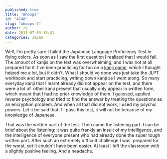 ```yaml
---
published: true
title: "Whoops"
id: "4240"
slug: "whoops-3"
author: rv
date: 2011-07-03 18:41
categories: Japan
---
```

Well, I'm pretty sure I failed the Japanese Language Proficiency Test in flying colors. As soon as I saw the first question I realized that I would fail. The amount of kanjis on the test was overwhelming, and I was not at all prepared for it. I've been practicing for fun on a <a href="https://www.colorfulwolf.com/combo/" target="_blank">kanji game</a>, which I thought helped me a lot, but it didn't. What I should've done was just take the JLPT workbook and start practicing, writing down kanji as I went along. So many everyday kanji that I learnt already did not appear on the test, and there were a lot of  other kanji present that usually only appear in written form, which meant that I had no prior knowledge of them. I guessed, applied reverse psychology and tried to find the answer by treating the questions as an encryption problem. And when all that did not work, I used my psychic powers. Let it be said that if I pass this test, it will not be because of my knowledge of Japanese.

That was the written part of the test. Then came the listening part. I can be brief about the listening: it was quite frankly an insult of my intelligence, and the intelligence of everyone present who had already done the super tough written part. After such an extremely difficult challenge I was  prepared for the worst, yet it couldn't have been easier. At least I left the classroom with a slightly positive feeling. And a headache.